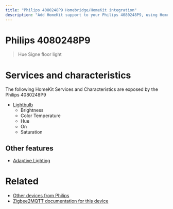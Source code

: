 ```yaml
---
title: "Philips 4080248P9 Homebridge/HomeKit integration"
description: "Add HomeKit support to your Philips 4080248P9, using Homebridge, Zigbee2MQTT and homebridge-z2m."
---
```

<!---
This file has been GENERATED using src/docgen/docgen.ts
DO NOT EDIT THIS FILE MANUALLY!
-->
# Philips 4080248P9
> Hue Signe floor light


# Services and characteristics
The following HomeKit Services and Characteristics are exposed by
the Philips 4080248P9

* [Lightbulb](../../light.md)
  * Brightness
  * Color Temperature
  * Hue
  * On
  * Saturation


## Other features
* [Adaptive Lighting](../../light.md)


# Related
* [Other devices from Philips](../index.md#philips)
* [Zigbee2MQTT documentation for this device](https://www.zigbee2mqtt.io/devices/4080248P9.html)